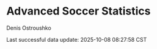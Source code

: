 # Advanced Soccer Statistics
Denis Ostroushko

<!-- gfm -->

Last successful data update: 2025-10-08 08:27:58 CST
